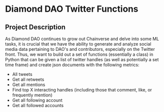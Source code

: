 # Diamond DAO Twitter Functions

## Project Description

As Diamond DAO continues to grow out Chainverse and delve into some ML tasks, it is crucial that we have the ability to generate and analyze social media data pertaining to DAO's and contributors, especially on the Twitter front. Thus, we want to build out a set of functions (essentially a class) in Python that can be given a list of twitter handles (as well as potentially a set time frame) and create json documents with the following metrics:

- All tweets
- Get all retweets
- Get all mentions
- Find top X interacting handles (including those that comment, like, or frequently mention)
- Get all following account
- Get all followed accounts
